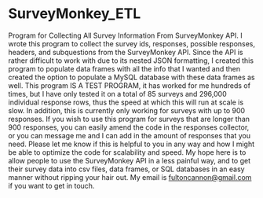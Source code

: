 # SurveyMonkey_ETL
Program for Collecting All Survey Information From SurveyMonkey API. I wrote this program to collect the survey ids, responses, possible responses, headers, and subquestions from the SurveyMonkey API. Since the API is rather difficult to work with due to its nested JSON formatting, I created this program to populate data frames with all the info that I wanted and then created the option to populate a MySQL database with these data frames as well. This program IS A TEST PROGRAM, it has worked for me hundreds of times, but I have only tested it on a total of 85 surveys and 296,000 individual response rows, thus the speed at which this will run at scale is slow. In addition, this is currently only working for surveys with up to 900 responses. If you wish to use this program for surveys that are longer than 900 responses, you can easily amend the code in the responses collector, or you can message me and I can add in the amount of responses that you need. Please let me know if this is helpful to you in any way and how I might be able to optimize the code for scalability and speed. My hope here is to allow people to use the SurveyMonkey API in a less painful way, and to get their survey data into csv files, data frames, or SQL databases in an easy manner without ripping your hair out. My email is fultoncannon@gmail.com if you want to get in touch. 
